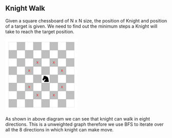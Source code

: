 ## Knight Walk

Given a square chessboard of N x N size, the position of Knight and position of a target is given. We need to find out the minimum steps a Knight will take to reach the target position.

![knight directions](https://github.com/itsbibeksaini/CompetativeProblems/blob/main/C%23/KnightWalk/knightDirections.png)

As shown in above diagram we can see that knight can walk in eight directions. This is a unweighted graph therefore we use BFS to iterate over all the 8 directions in which knight can make move.
